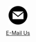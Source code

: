 <a href="mailto:info@pmelectricalsolutions.co.uk">
<img 
    style="display: block; 
           margin-left: auto;
           margin-right: auto;
           width: 10%;"
    src="./img/mail.svg" 
    alt="E-Mail">
<p style="text-align: center;">E-Mail Us</p>
</a>
